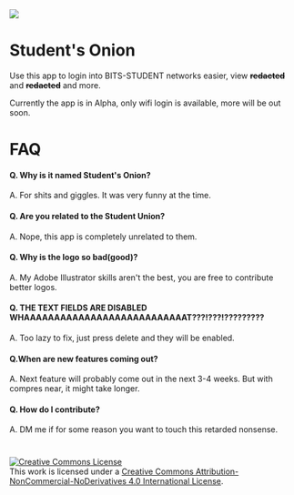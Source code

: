 
<img src="https://images.weserv.nl/?url=raw.githubusercontent.com/Slydite/Student-Onion/master/assets/SO%20256.png?v=4&h=64&w=64&fit=cover&mask=circle&maxage=7d"> 

# Student's Onion

Use this app to login into BITS-STUDENT networks easier, view **~~redacted~~** and **~~redacted~~** and more.

Currently the app is in Alpha, only wifi login is available, more will be out soon.












# FAQ

#### Q. Why is it named Student's Onion?
A. For shits and giggles. It was very funny at the time.

#### Q. Are you related to the Student Union?
A. Nope, this app is completely unrelated to them.

#### Q. Why is the logo so bad(good)?
A. My Adobe Illustrator skills aren't the best, you are free to contribute better logos.

#### Q. THE TEXT FIELDS ARE DISABLED WHAAAAAAAAAAAAAAAAAAAAAAAAAAAT???!???!?????????
A. Too lazy to fix, just press delete and they will be enabled.

#### Q.When are new features coming out?
A. Next feature will probably come out in the next 3-4 weeks. But with compres near, it might take longer.

#### Q. How do I contribute?
A. DM me if for some reason you want to touch this retarded nonsense.

# 

<a rel="license" href="http://creativecommons.org/licenses/by-nc-nd/4.0/"><img alt="Creative Commons License" style="border-width:0" src="https://i.creativecommons.org/l/by-nc-nd/4.0/88x31.png" /></a><br />This work is licensed under a <a rel="license" href="http://creativecommons.org/licenses/by-nc-nd/4.0/">Creative Commons Attribution-NonCommercial-NoDerivatives 4.0 International License</a>.
